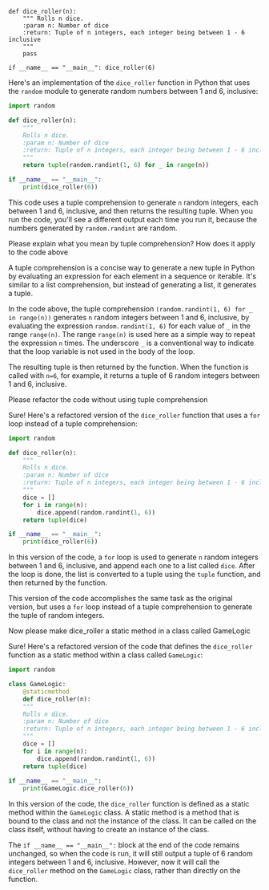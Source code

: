 ```
def dice_roller(n): 
    """ Rolls n dice. 
    :param n: Number of dice 
    :return: Tuple of n integers, each integer being between 1 - 6 inclusive 
    """ 
    pass 

if __name__ == "__main__": dice_roller(6)
```

Here's an implementation of the `dice_roller` function in Python that uses the `random` module to generate random numbers between 1 and 6, inclusive:

```python
import random  

def dice_roller(n):     
    """     
    Rolls n dice.     
    :param n: Number of dice     
    :return: Tuple of n integers, each integer being between 1 - 6 inclusive     
    """     
    return tuple(random.randint(1, 6) for _ in range(n))  

if __name__ == "__main__":     
    print(dice_roller(6))
```

This code uses a tuple comprehension to generate `n` random integers, each between 1 and 6, inclusive, and then returns the resulting tuple. When you run the code, you'll see a different output each time you run it, because the numbers generated by `random.randint` are random.

Please explain what you mean by tuple comprehension? How does it apply to the code above

A tuple comprehension is a concise way to generate a new tuple in Python by evaluating an expression for each element in a sequence or iterable. It's similar to a list comprehension, but instead of generating a list, it generates a tuple.

In the code above, the tuple comprehension `(random.randint(1, 6) for _ in range(n))` generates `n` random integers between 1 and 6, inclusive, by evaluating the expression `random.randint(1, 6)` for each value of `_` in the range `range(n)`. The range `range(n)` is used here as a simple way to repeat the expression `n` times. The underscore `_` is a conventional way to indicate that the loop variable is not used in the body of the loop.

The resulting tuple is then returned by the function. When the function is called with `n=6`, for example, it returns a tuple of 6 random integers between 1 and 6, inclusive.

Please refactor the code without using tuple comprehension

Sure! Here's a refactored version of the `dice_roller` function that uses a `for` loop instead of a tuple comprehension:

```python
import random  

def dice_roller(n):     
    """     
    Rolls n dice.     
    :param n: Number of dice     
    :return: Tuple of n integers, each integer being between 1 - 6 inclusive     
    """     
    dice = []     
    for i in range(n):         
        dice.append(random.randint(1, 6))     
    return tuple(dice)  

if __name__ == "__main__":     
    print(dice_roller(6))
```

In this version of the code, a `for` loop is used to generate `n` random integers between 1 and 6, inclusive, and append each one to a list called `dice`. After the loop is done, the list is converted to a tuple using the `tuple` function, and then returned by the function.

This version of the code accomplishes the same task as the original version, but uses a `for` loop instead of a tuple comprehension to generate the tuple of random integers.

Now please make dice_roller a static method in a class called GameLogic

Sure! Here's a refactored version of the code that defines the `dice_roller` function as a static method within a class called `GameLogic`:

```python
import random  

class GameLogic:     
    @staticmethod     
    def dice_roller(n):         
    """         
    Rolls n dice.         
    :param n: Number of dice         
    :return: Tuple of n integers, each integer being between 1 - 6 inclusive         
    """         
    dice = []         
    for i in range(n):             
        dice.append(random.randint(1, 6))         
    return tuple(dice)  
    
if __name__ == "__main__":     
    print(GameLogic.dice_roller(6))
```

In this version of the code, the `dice_roller` function is defined as a static method within the `GameLogic` class. A static method is a method that is bound to the class and not the instance of the class. It can be called on the class itself, without having to create an instance of the class.

The `if __name__ == "__main__":` block at the end of the code remains unchanged, so when the code is run, it will still output a tuple of 6 random integers between 1 and 6, inclusive. However, now it will call the `dice_roller` method on the `GameLogic` class, rather than directly on the function.
